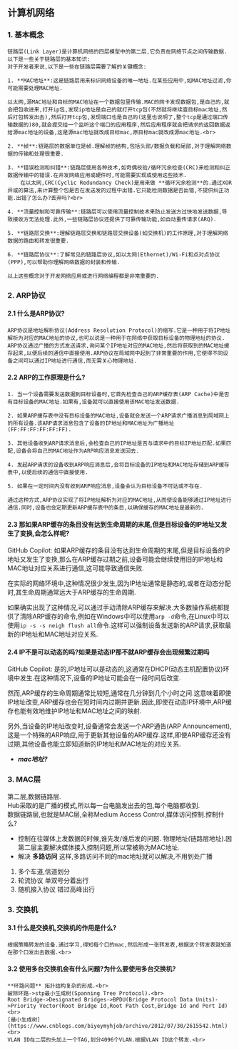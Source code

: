 ## 计算机网络

### 1. 基本概念

    链路层(Link Layer)是计算机网络的四层模型中的第二层,它负责在网络节点之间传输数据.以下是一些关于链路层的基本知识:
    对于开发者来说,以下是一些在链路层需要了解的关键概念:

    1. **MAC地址**:这是链路层用来标识网络设备的唯一地址.在某些应用中,如MAC地址过滤,你可能需要处理MAC地址.

    以太网,源MAC地址和目标的MAC地址在一个数据包里传输.MAC的网卡发现数据包,是自己的,就会把包收进来,打开ip包,发现ip地址是自己的就打开tcp包(不然就将继续查目标mac地址,然后打包转发出去),然后打开tcp包,发现端口也是自己的(这里也说明了,整个tcp是通过端口传输数据的)80,就会提交给一个监听这个端口的应用程序,然后应用程序就会把请求的返回数据返给源mac地址的设备,这是源mac地址就改成目标mac,原目标mac就改成源mac地址.<br>

    2. **帧**:链路层的数据单位是帧.理解帧的结构,包括头部/数据负载和尾部,对于理解网络数据的传输和处理很重要.

    3. **错误检测和纠错**:链路层使用各种技术,如奇偶校验/循环冗余检查(CRC)来检测和纠正数据传输中的错误.在开发网络应用或硬件时,可能需要实现或使用这些技术.
        在以太网,CRC(Cyclic Redundancy Check)是用来做 **循环冗余检测**的.通过XOR异或的算法,来计算整个包是否在发送发的过程中出错.它只能检测数据是否出错,不提供纠正功能.出错了怎么办?丢弃吗?<br>

    4. **流量控制和可靠传输**:链路层可以使用流量控制技术来防止发送方过快地发送数据,导致接收方无法处理.此外,一些链路层协议还提供了可靠传输功能,如自动重传请求(ARQ).

    5. **链路层交换**:理解链路层交换和链路层交换设备(如交换机)的工作原理,对于理解网络数据的路由和转发很重要.

    6. **链路层协议**:了解常见的链路层协议,如以太网(Ethernet)/Wi-Fi和点对点协议(PPP),可以帮助你理解网络数据的封装和传输.

    以上这些概念对于开发网络应用或进行网络编程都是非常重要的.

### 2. ARP协议
#### 2.1 什么是ARP协议?
    ARP协议是地址解析协议(Address Resolution Protocol)的缩写.它是一种用于将IP地址解析为对应的MAC地址的协议,也可以说是一种用于在网络中获取目标设备的物理地址的协议.
    ARP协议通过广播的方式发送请求,询问某个IP地址对应的MAC地址,然后将获取到的MAC地址缓存起来,以便后续的通信中直接使用.ARP协议在局域网中起到了非常重要的作用,它使得不同设备之间可以通过IP地址进行通信,而无需关心物理地址.
#### 2.2 ARP的工作原理是什么?

    1. 当一个设备需要发送数据到目标设备时,它首先检查自己的ARP缓存表(ARP Cache)中是否有目标设备的MAC地址.如果有,设备就可以直接使用该MAC地址发送数据.

    2. 如果ARP缓存表中没有目标设备的MAC地址,设备就会发送一个ARP请求广播消息到局域网上的所有设备.该ARP请求消息包含了设备的IP地址和MAC地址为广播地址(FF:FF:FF:FF:FF:FF).

    3. 其他设备收到ARP请求消息后,会检查自己的IP地址是否与请求中的目标IP地址匹配.如果匹配,设备会将自己的MAC地址作为ARP响应消息发送回去.

    4. 发起ARP请求的设备收到ARP响应消息后,会将目标设备的IP地址和MAC地址存储到ARP缓存表中,以便后续的通信中直接使用.

    5. 如果在一定时间内没有收到ARP响应消息,设备会认为目标设备不可达或不存在.

    通过这种方式,ARP协议实现了将IP地址解析为对应的MAC地址,从而使设备能够通过IP地址进行通信.同时,设备也会定期更新ARP缓存表中的条目,以确保缓存的MAC地址是最新的.

#### 2.3 那如果ARP缓存的条目没有达到生命周期的末尾,但是目标设备的IP地址又发生了变换,会怎么样呢?
GitHub Copilot: 如果ARP缓存的条目没有达到生命周期的末尾,但是目标设备的IP地址又发生了变换,那么在ARP缓存过期之前,设备可能会继续使用旧的IP地址和MAC地址对应关系进行通信,这可能导致通信失败.

在实际的网络环境中,这种情况很少发生,因为IP地址通常是静态的,或者在动态分配时,其生命周期通常远大于ARP缓存的生命周期.

如果确实出现了这种情况,可以通过手动清除ARP缓存来解决.大多数操作系统都提供了清除ARP缓存的命令,例如在Windows中可以使用`arp -d`命令,在Linux中可以使用`ip -s -s neigh flush all`命令.这样可以强制设备发送新的ARP请求,获取最新的IP地址和MAC地址对应关系.

#### 2.4 IP不是可以动态的吗?如果是动态IP那不就ARP缓存会出现频繁过期吗
GitHub Copilot: 是的,IP地址可以是动态的,这通常在DHCP(动态主机配置协议)环境中发生.在这种情况下,设备的IP地址可能会在一段时间后改变.

然而,ARP缓存的生命周期通常比较短,通常在几分钟到几个小时之间.这意味着即使IP地址改变,ARP缓存也会在短时间内过期并更新.因此,即使在动态IP环境中,ARP缓存也能有效地维护IP地址和MAC地址之间的映射.

另外,当设备的IP地址改变时,设备通常会发送一个ARP通告(ARP Announcement),这是一个特殊的ARP响应,用于更新其他设备的ARP缓存.这样,即使ARP缓存还没有过期,其他设备也能立即知道新的IP地址和MAC地址的对应关系.

- ***mac地址?***

### 3. MAC层

第二层,数据链路层.<br>
Hub采取的是广播的模式,所以每一台电脑发出去的包,每个电脑都收到.<br>
数据链路层,也就是MAC层,全称Medium Access Control,媒体访问控制.控制什么?
* 控制在往媒体上发数据的时候,谁先发/谁后发的问题.
物理地址(链路层地址).因第二层主要解决媒体接入控制问题,所以常被称为MAC地址.<br>
* 解决 **多路访问** 这样,多路访问不同的mac地址就可以解决,不用到处广播
1. 多个车道,信道划分
2. 轮流协议 单双号分着出行
3. 随机接入协议 错过高峰出行


### 3. 交换机
#### 3.1 什么是交换机,交换机的作用是什么?
    根据策略转发的设备.通过学习,得知每个口的mac,然后形成一张转发表,根据这个转发表就知道在那个口发出去数据.<br>

#### 3.2 使用多台交换机会有什么问题?为什么要使用多台交换机?
    **环路问题** 拓扑结构复杂的形成.<br>
    破除环路->stp最小生成树(Spanning Tree Protocol).<br>
    Root Bridge->Designated Bridges->BPDU(Bridge Protocol Data Units)->Priority Vector(Root Bridge Id,Root Path Cost,Bridge Id and Port Id)<br>
    [最小生成树](https://www.cnblogs.com/biyeymyhjob/archive/2012/07/30/2615542.html)<br>
    VLAN ID在二层的头加上一个TAG,划分4096个VLAN.根据VLAN ID这个转发.<br>
